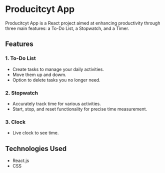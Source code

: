 # Producitcyt App

Producitcyt App is a React project aimed at enhancing productivity through three main features: a To-Do List, a Stopwatch, and a Timer.

## Features

### 1. To-Do List
- Create tasks to manage your daily activities.
- Move them up and dowm.
- Option to delete tasks you no longer need.

### 2. Stopwatch
- Accurately track time for various activities.
- Start, stop, and reset functionality for precise time measurement.

### 3. Clock
- Live clock to see time.


## Technologies Used

- React.js
- CSS



